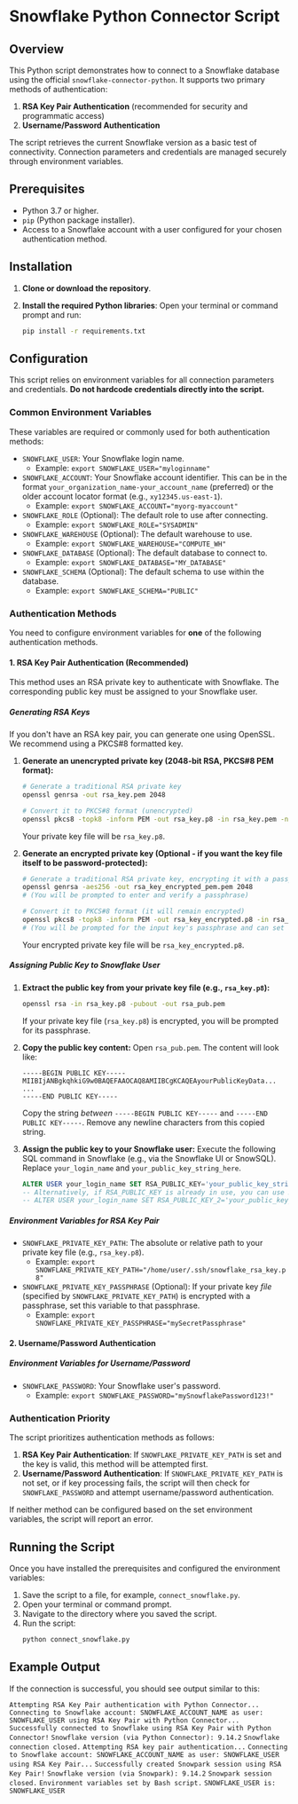 # Snowflake Python Connector Script

## Overview

This Python script demonstrates how to connect to a Snowflake database using the official `snowflake-connector-python`. It supports two primary methods of authentication:
1.  **RSA Key Pair Authentication** (recommended for security and programmatic access)
2.  **Username/Password Authentication**

The script retrieves the current Snowflake version as a basic test of connectivity. Connection parameters and credentials are managed securely through environment variables.

## Prerequisites

* Python 3.7 or higher.
* `pip` (Python package installer).
* Access to a Snowflake account with a user configured for your chosen authentication method.

## Installation

1.  **Clone or download the repository**.

2.  **Install the required Python libraries**:
    Open your terminal or command prompt and run:
    ```bash
    pip install -r requirements.txt
    ```
## Configuration

This script relies on environment variables for all connection parameters and credentials. **Do not hardcode credentials directly into the script.**

### Common Environment Variables

These variables are required or commonly used for both authentication methods:

* `SNOWFLAKE_USER`: Your Snowflake login name.
    * Example: `export SNOWFLAKE_USER="myloginname"`
* `SNOWFLAKE_ACCOUNT`: Your Snowflake account identifier. This can be in the format `your_organization_name-your_account_name` (preferred) or the older account locator format (e.g., `xy12345.us-east-1`).
    * Example: `export SNOWFLAKE_ACCOUNT="myorg-myaccount"`
* `SNOWFLAKE_ROLE` (Optional): The default role to use after connecting.
    * Example: `export SNOWFLAKE_ROLE="SYSADMIN"`
* `SNOWFLAKE_WAREHOUSE` (Optional): The default warehouse to use.
    * Example: `export SNOWFLAKE_WAREHOUSE="COMPUTE_WH"`
* `SNOWFLAKE_DATABASE` (Optional): The default database to connect to.
    * Example: `export SNOWFLAKE_DATABASE="MY_DATABASE"`
* `SNOWFLAKE_SCHEMA` (Optional): The default schema to use within the database.
    * Example: `export SNOWFLAKE_SCHEMA="PUBLIC"`

### Authentication Methods

You need to configure environment variables for **one** of the following authentication methods.

#### 1. RSA Key Pair Authentication (Recommended)

This method uses an RSA private key to authenticate with Snowflake. The corresponding public key must be assigned to your Snowflake user.

##### Generating RSA Keys

If you don't have an RSA key pair, you can generate one using OpenSSL. We recommend using a PKCS#8 formatted key.

1.  **Generate an unencrypted private key (2048-bit RSA, PKCS#8 PEM format):**
    ```bash
    # Generate a traditional RSA private key
    openssl genrsa -out rsa_key.pem 2048

    # Convert it to PKCS#8 format (unencrypted)
    openssl pkcs8 -topk8 -inform PEM -out rsa_key.p8 -in rsa_key.pem -nocrypt
    ```
    Your private key file will be `rsa_key.p8`.

2.  **Generate an encrypted private key (Optional - if you want the key file itself to be password-protected):**
    ```bash
    # Generate a traditional RSA private key, encrypting it with a passphrase
    openssl genrsa -aes256 -out rsa_key_encrypted_pem.pem 2048
    # (You will be prompted to enter and verify a passphrase)

    # Convert it to PKCS#8 format (it will remain encrypted)
    openssl pkcs8 -topk8 -inform PEM -out rsa_key_encrypted.p8 -in rsa_key_encrypted_pem.pem
    # (You will be prompted for the input key's passphrase and can set a new one for the PKCS#8 file, or use the same)
    ```
    Your encrypted private key file will be `rsa_key_encrypted.p8`.

##### Assigning Public Key to Snowflake User

1.  **Extract the public key from your private key file (e.g., `rsa_key.p8`):**
    ```bash
    openssl rsa -in rsa_key.p8 -pubout -out rsa_pub.pem
    ```
    If your private key file (`rsa_key.p8`) is encrypted, you will be prompted for its passphrase.

2.  **Copy the public key content:**
    Open `rsa_pub.pem`. The content will look like:
    ```
    -----BEGIN PUBLIC KEY-----
    MIIBIjANBgkqhkiG9w0BAQEFAAOCAQ8AMIIBCgKCAQEAyourPublicKeyData...
    ...
    -----END PUBLIC KEY-----
    ```
    Copy the string *between* `-----BEGIN PUBLIC KEY-----` and `-----END PUBLIC KEY-----`. Remove any newline characters from this copied string.

3.  **Assign the public key to your Snowflake user:**
    Execute the following SQL command in Snowflake (e.g., via the Snowflake UI or SnowSQL). Replace `your_login_name` and `your_public_key_string_here`.
    ```sql
    ALTER USER your_login_name SET RSA_PUBLIC_KEY='your_public_key_string_here';
    -- Alternatively, if RSA_PUBLIC_KEY is already in use, you can use RSA_PUBLIC_KEY_2:
    -- ALTER USER your_login_name SET RSA_PUBLIC_KEY_2='your_public_key_string_here';
    ```

##### Environment Variables for RSA Key Pair

* `SNOWFLAKE_PRIVATE_KEY_PATH`: The absolute or relative path to your private key file (e.g., `rsa_key.p8`).
    * Example: `export SNOWFLAKE_PRIVATE_KEY_PATH="/home/user/.ssh/snowflake_rsa_key.p8"`
* `SNOWFLAKE_PRIVATE_KEY_PASSPHRASE` (Optional): If your private key *file* (specified by `SNOWFLAKE_PRIVATE_KEY_PATH`) is encrypted with a passphrase, set this variable to that passphrase.
    * Example: `export SNOWFLAKE_PRIVATE_KEY_PASSPHRASE="mySecretPassphrase"`

#### 2. Username/Password Authentication

##### Environment Variables for Username/Password

* `SNOWFLAKE_PASSWORD`: Your Snowflake user's password.
    * Example: `export SNOWFLAKE_PASSWORD="mySnowflakePassword123!"`

### Authentication Priority

The script prioritizes authentication methods as follows:
1.  **RSA Key Pair Authentication**: If `SNOWFLAKE_PRIVATE_KEY_PATH` is set and the key is valid, this method will be attempted first.
2.  **Username/Password Authentication**: If `SNOWFLAKE_PRIVATE_KEY_PATH` is not set, or if key processing fails, the script will then check for `SNOWFLAKE_PASSWORD` and attempt username/password authentication.

If neither method can be configured based on the set environment variables, the script will report an error.

## Running the Script

Once you have installed the prerequisites and configured the environment variables:
1.  Save the script to a file, for example, `connect_snowflake.py`.
2.  Open your terminal or command prompt.
3.  Navigate to the directory where you saved the script.
4.  Run the script:
    ```bash
    python connect_snowflake.py
    ```

## Example Output

If the connection is successful, you should see output similar to this:


`Attempting RSA Key Pair authentication with Python Connector...`
`Connecting to Snowflake account: SNOWFLAKE_ACCOUNT_NAME as user: SNOWFLAKE_USER using RSA Key Pair with Python Connector...`
`Successfully connected to Snowflake using RSA Key Pair with Python Connector!`
`Snowflake version (via Python Connector): 9.14.2`
`Snowflake connection closed.`
`Attempting RSA key pair authentication...`
`Connecting to Snowflake account: SNOWFLAKE_ACCOUNT_NAME as user: SNOWFLAKE_USER using RSA Key Pair...`
`Successfully created Snowpark session using RSA Key Pair!`
`Snowflake version (via Snowpark): 9.14.2`
`Snowpark session closed.`
`Environment variables set by Bash script.`
`SNOWFLAKE_USER is: SNOWFLAKE_USER`